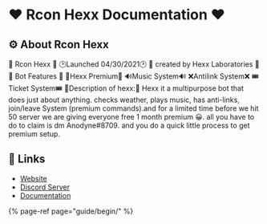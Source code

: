 # ❤️ Rcon Hexx Documentation ❤️


## ⚙ About Rcon Hexx

🎊 Rcon Hexx 🎊 
🕑Launched 04/30/2021🕑 
🧪 created by Hexx Laboratories 🧪 
📩 Bot Features 📩 
💎Hexx Premium💎 
🔊Music System🔊 
❌Antilink System❌ 
🎟Ticket System🎟 
🤖Description of hexx:🤖 
Hexx it a multipurpose bot that does just about anything. checks weather, plays music, has anti-links, join/leave System (premium commands).and for a limited time before we hit 50 server we are giving everyone free 1 month premium 😀. all you have to do to claim is dm Anodyne#8709. and you do a quick little process to get premium setup.

## 🔗 Links

* [Website](https://hexxlabs.xyz)
* [Discord Server](https://smartt.link/hexx)
* [Documentation](https://docs.hexxlabs.xyz)


{% page-ref page="guide/begin/" %}
